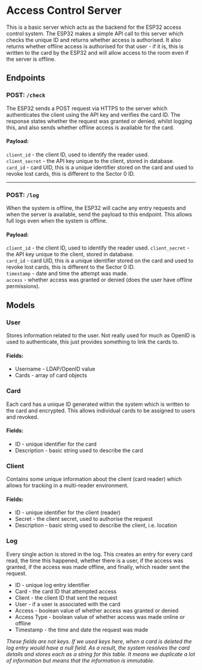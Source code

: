 # Access Control Server

This is a basic server which acts as the backend for the ESP32 access control
system. The ESP32 makes a simple API call to this server which checks the
unique ID and returns whether access is authorised. It also returns whether
offline access is authorised for that user - if it is, this is written to the
card by the ESP32 and will allow access to the room even if the server is
offline.

## __Endpoints__
### POST: `/check`
The ESP32 sends a POST request via HTTPS to the server which authenticates
the client using the API key and verifies the card ID. The response states
whether the request was granted or denied, whilst logging this, and also
sends whether offline access is available for the card.  
#### Payload:
`client_id` - the client ID, used to identify the reader used.  
`client_secret` - the API key unique to the client, stored in database.  
`card_id` - card UID, this is a unique identifier stored on the card and
used to revoke lost cards, this is different to the Sector 0 ID.

___

### POST: `/log`
When the system is offline, the ESP32 will cache any entry requests and when
the server is available, send the payload to this endpoint. This allows full
logs even when the system is offline.  
#### Payload:
`client_id` - the client ID, used to identify the reader used.
`client_secret` - the API key unique to the client, stored in database.  
`card_id` - card UID, this is a unique identifier stored on the card and
used to revoke lost cards, this is different to the Sector 0 ID.  
`timestamp` - date and time the attempt was made.  
`access` - whether access was granted or denied (does the user have offline
permissions).

## Models
### User
Stores information related to the user. Not really used for much as OpenID
is used to authenticate, this just provides something to link the cards to.
#### Fields:
- Username - LDAP/OpenID value
- Cards - array of card objects

### Card
Each card has a unique ID generated within the system which is written to the
card and encrypted. This allows individual cards to be assigned to users and
revoked.
#### Fields:
- ID - unique identifier for the card
- Description - basic string used to describe the card

### Client
Contains some unique information about the client (card reader) which allows
for tracking in a multi-reader environment.
#### Fields:
- ID - unique identifier for the client (reader)
- Secret - the client secret, used to authorise the request
- Description - basic string used to describe the client, i.e. location

### Log
Every single action is stored in the log. This creates an entry for every
card read, the time this happened, whether there is a user, if the access was
granted, if the access was made offline, and finally, which reader sent the
request.
- ID - unique log entry identifier
- Card - the card ID that attempted access
- Client - the client ID that sent the request
- User - if a user is associated with the card
- Access - boolean value of whether access was granted or denied
- Access Type - boolean value of whether access was made online or offline
- Timestamp - the time and date the request was made  

_These fields are not keys. If we used keys here, when a card is deleted
the log entry would have a null field. As a result, the system resolves the
card details and stores each as a string for this table. It means we
duplicate a lot of information but means that the information is immutable._
